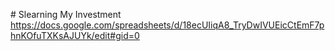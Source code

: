 #   S l e a r n i n g 
 
My Investment
https://docs.google.com/spreadsheets/d/18ecUIiqA8_TryDwIVUEicCtEmF7phnKOfuTXKsAJUYk/edit#gid=0
 
